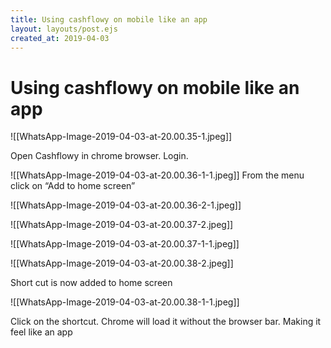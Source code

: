 ```yaml
---
title: Using cashflowy on mobile like an app
layout: layouts/post.ejs
created_at: 2019-04-03
---
```

# Using cashflowy on mobile like an app

![[WhatsApp-Image-2019-04-03-at-20.00.35-1.jpeg]]

Open Cashflowy in chrome browser. Login.  

![[WhatsApp-Image-2019-04-03-at-20.00.36-1-1.jpeg]]
From the menu click on “Add to home screen”

![[WhatsApp-Image-2019-04-03-at-20.00.36-2-1.jpeg]]
  

![[WhatsApp-Image-2019-04-03-at-20.00.37-2.jpeg]]

![[WhatsApp-Image-2019-04-03-at-20.00.37-1-1.jpeg]]

![[WhatsApp-Image-2019-04-03-at-20.00.38-2.jpeg]]

Short cut is now added to home screen

![[WhatsApp-Image-2019-04-03-at-20.00.38-1-1.jpeg]]

Click on the shortcut. Chrome will load it without the browser bar. Making it feel like an app